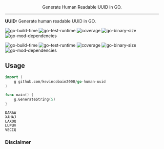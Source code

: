 <!-- <p align="center">
  <img alt="go-human-uuid" alt="human readable uuid in GO" src="https://imgur.com/fHfULta.png" width="160">
</p> -->

<p align="center">
  Generate Human Readable UUID in GO.
</p>

---

**UUID:** Generate human readable UUID in GO.

![go-build-time](https://coveritup.app/badge?org=kevincobain2000&repo=go-human-uuid&type=go-build-time&branch=master)
![go-test-runtime](https://coveritup.app/badge?org=kevincobain2000&repo=go-human-uuid&type=go-test-runtime&branch=master)
![coverage](https://coveritup.app/badge?org=kevincobain2000&repo=go-human-uuid&type=coverage&branch=master)
![go-binary-size](https://coveritup.app/badge?org=kevincobain2000&repo=go-human-uuid&type=go-binary-size&branch=master)
![go-mod-dependencies](https://coveritup.app/badge?org=kevincobain2000&repo=go-human-uuid&type=go-mod-dependencies&branch=master)

![go-build-time](https://coveritup.app/chart?org=kevincobain2000&repo=go-human-uuid&type=go-build-time&output=svg&width=160&height=160&branch=master&line=fill)
![go-test-runtime](https://coveritup.app/chart?org=kevincobain2000&repo=go-human-uuid&type=go-test-runtime&output=svg&width=160&height=160&branch=master)
![coverage](https://coveritup.app/chart?org=kevincobain2000&repo=go-human-uuid&type=coverage&output=svg&width=160&height=160&branch=master&line=fill)
![go-binary-size](https://coveritup.app/chart?org=kevincobain2000&repo=go-human-uuid&type=go-binary-size&output=svg&width=160&height=160&branch=master)
![go-mod-dependencies](https://coveritup.app/chart?org=kevincobain2000&repo=go-human-uuid&type=go-mod-dependencies&output=svg&width=160&height=160&branch=master&line=fill)




## Usage

```go
import (
    g github.com/kevincobain2000/go-human-uuid
)

func main() {
    g.GenerateString(5)
}
```

```
DARAW
XAHAJ
LAXOQ
LUPUV
VECIQ
```

### Disclaimer
